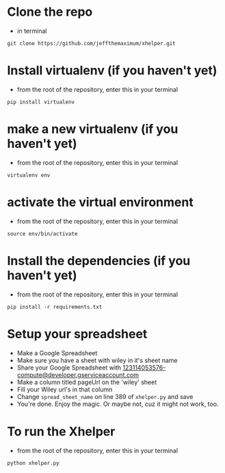 # Clone the repo

- in terminal

```
git clone https://github.com/jeffthemaximum/xhelper.git
```

# Install virtualenv (if you haven't yet)

- from the root of the repository, enter this in your terminal

```
pip install virtualenv
```

# make a new virtualenv (if you haven't yet)

- from the root of the repository, enter this in your terminal

```
virtualenv env
```

# activate the virtual environment

- from the root of the repository, enter this in your terminal

```
source env/bin/activate
```

# Install the dependencies (if you haven't yet)

- from the root of the repository, enter this in your terminal

```
pip install -r requirements.txt
```

# Setup your spreadsheet

- Make a Google Spreadsheet
- Make sure you have a sheet with wiley in it's sheet name
- Share your Google Spreadsheet with 123114053576-compute@developer.gserviceaccount.com
- Make a column titled pageUrl on the 'wiley' sheet
- Fill your Wiley url's in that column
- Change `spread_sheet_name` on line 389 of `xhelper.py` and save
- You're done. Enjoy the magic. Or maybe not, cuz it might not work, too.

# To run the Xhelper

- from the root of the repository, enter this in your terminal

```
python xhelper.py
```
